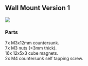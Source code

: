 
## Wall Mount Version 1

![](pictures/version1.png)


### Parts
7x M3x12mm countersunk. \
7x M3 nuts (<3mm thick). \
16x 12x5x3 cube magnets. \
2x M4 countersunk self tapping screw.